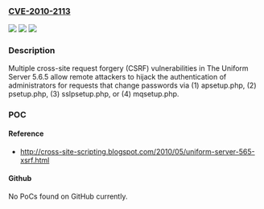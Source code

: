 ### [CVE-2010-2113](https://cve.mitre.org/cgi-bin/cvename.cgi?name=CVE-2010-2113)
![](https://img.shields.io/static/v1?label=Product&message=n%2Fa&color=blue)
![](https://img.shields.io/static/v1?label=Version&message=n%2Fa&color=blue)
![](https://img.shields.io/static/v1?label=Vulnerability&message=n%2Fa&color=brighgreen)

### Description

Multiple cross-site request forgery (CSRF) vulnerabilities in The Uniform Server 5.6.5 allow remote attackers to hijack the authentication of administrators for requests that change passwords via (1) apsetup.php, (2) psetup.php, (3) sslpsetup.php, or (4) mqsetup.php.

### POC

#### Reference
- http://cross-site-scripting.blogspot.com/2010/05/uniform-server-565-xsrf.html

#### Github
No PoCs found on GitHub currently.

